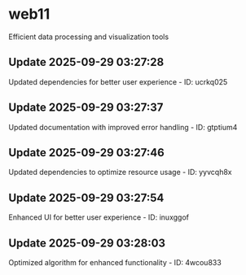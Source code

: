 # web11
Efficient data processing and visualization tools

## Update 2025-09-29 03:27:28
Updated dependencies for better user experience - ID: ucrkq025


## Update 2025-09-29 03:27:37
Updated documentation with improved error handling - ID: gtptium4


## Update 2025-09-29 03:27:46
Updated dependencies to optimize resource usage - ID: yyvcqh8x


## Update 2025-09-29 03:27:54
Enhanced UI for better user experience - ID: inuxggof


## Update 2025-09-29 03:28:03
Optimized algorithm for enhanced functionality - ID: 4wcou833

